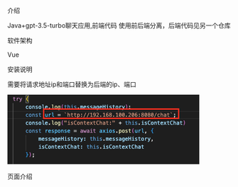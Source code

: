介绍

Java+gpt-3.5-turbo聊天应用,前端代码 使用前后端分离，后端代码见另一个仓库

软件架构

Vue


安装说明

需要将请求地址ip和端口替换为后端的ip、端口

![输入图片说明](%E6%88%AA%E5%B1%8F2023-03-21%2020.26.05.png)


页面介绍

